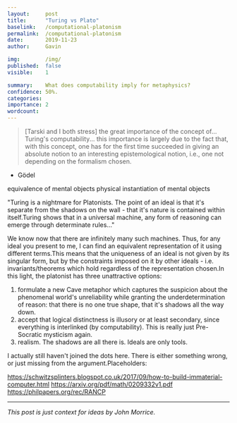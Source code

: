 ```yaml
---
layout:     post
title:      "Turing vs Plato"
baselink:   /computational-platonism
permalink:  /computational-platonism
date:       2019-11-23
author:     Gavin

img:        /img/
published:	false
visible: 	1

summary:    What does computability imply for metaphysics?
confidence:	50%.
categories: 
importance: 2
wordcount:		
---
```


> [Tarski and I both stress] the great importance of the concept of... Turing's computability... this importance is largely due to the fact that, with this concept, one has for the first time succeeded in giving an absolute notion to an interesting epistemological notion, i.e., one not depending on the formalism chosen.

- Gödel

equivalence of mental objects
physical instantiation of mental objects

"Turing is a nightmare for Platonists. The point of an ideal is that it's separate from the shadows on the wall - that it's nature is contained within itself.Turing shows that in a universal machine, any form of reasoning can emerge through determinate rules..." 

We know now that there are infinitely many such machines. Thus, for any ideal you present to me, I can find an equivalent representation of it using different terms.This means that the uniqueness of an ideal is not given by its singular form, but by the constraints imposed on it by other ideals - i.e. invariants/theorems which hold regardless of the representation chosen.In this light, the platonist has three unattractive options:
1. formulate a new Cave metaphor which captures the suspicion about the phenomenal world's unreliability while granting the underdetermination of reason: that there is no one true shape, that it's shadows all the way down.
2. accept that logical distinctness is illusory or at least secondary, since everything is interlinked (by computability). This is really just Pre-Socratic mysticism again. 
3. realism. The shadows are all there is. Ideals are only tools.


I actually still haven't joined the dots here. There is either something wrong, or just missing from the argument.Placeholders:

https://schwitzsplinters.blogspot.co.uk/2017/09/how-to-build-immaterial-computer.html
https://arxiv.org/pdf/math/0209332v1.pdf
https://philpapers.org/rec/RANCP

---

_This post is just context for ideas by John Morrice._